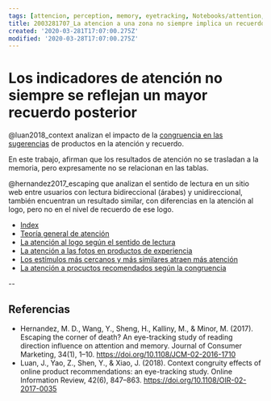 ```yaml
---
tags: [attencion, perception, memory, eyetracking, Notebooks/attention, Notebooks/perception]
title: 2003281707_La atencion a una zona no siempre implica un recuerdo mayor
created: '2020-03-281T17:07:00.275Z'
modified: '2020-03-28T17:07:00.275Z'
---
```


# Los indicadores de atención no siempre se reflejan un mayor recuerdo posterior

@luan2018_context analizan el impacto de la [congruencia en las sugerencias](2003281654_atencion_recomendaciones_congruencia_productos.md) de productos en la atención y recuerdo.

En este trabajo, afirman que los resultados de atención no se trasladan a la memoria, pero expresamente no se relacionan en las tablas. 

@hernandez2017_escaping que analizan el sentido de lectura en un sitio web entre usuarios con lectura bidireccional (árabes) y unidireccional, también encuentran un resultado similar, con diferencias en la atención al logo, pero no en el nivel de recuerdo de ese logo.

- [Index](_2003101705_index.md)
- [Teoría general de atención](2003161131_unificacion_percepcion_ecologia_construccion.md)
- [La atención al logo según el sentido de lectura](2003230733_sentidodelectura_atenciónweb.md)
- [La atención a las fotos en productos de experiencia](2003210809_atencionfotos_productosexperiencia.md)
- [Los estímulos más cercanos y más similares atraen más atención](2003260716_estimulosproximosysimilares_atencion.md)
- [La atención a procuctos recomendados según la congruencia](2003281654_atencion_recomendaciones_congruencia_productos.md)

--
## Referencias

- Hernandez, M. D., Wang, Y., Sheng, H., Kalliny, M., & Minor, M. (2017). Escaping the corner of death? An eye-tracking study of reading direction influence on attention and memory. Journal of Consumer Marketing, 34(1), 1–10. https://doi.org/10.1108/JCM-02-2016-1710
- Luan, J., Yao, Z., Shen, Y., & Xiao, J. (2018). Context congruity effects of online product recommendations: an eye-tracking study. Online Information Review, 42(6), 847–863. https://doi.org/10.1108/OIR-02-2017-0035

